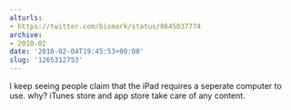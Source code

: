 ```yaml
---
alturls:
- https://twitter.com/bismark/status/8645037774
archive:
- 2010-02
date: '2010-02-04T19:45:53+00:00'
slug: '1265312753'
---
```


I keep seeing people claim that the iPad requires a seperate computer to use. why? iTunes store and app store take care of any content.

